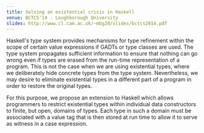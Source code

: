 ```yaml
---
title: Solving an existential crisis in Haskell
venue: BCTCS'14 - Loughborough University
slides: http://www.cl.cam.ac.uk/~mbg28/slides/bctcs2014.pdf
---
```


Haskell\'s type system provides mechanisms for type refinement
within the scope of certain value expressions if GADTs or type classes
are used. The type system propagates sufficient information to ensure
that nothing can go wrong even if types are erased from the run-time
representation of a program. This is not the case when we are using
existential types, where we deliberately hide concrete types from the
type system. Nevertheless, we may desire to eliminate existential types
in a different part of a program in order to restore the original
types.

For this purpose, we propose an extension to Haskell which allows
programmers to restrict existential types within individual data
constructors to finite, but open, domains of types. Each type in such a
domain must be associated with a value tag that is then stored at run
time to allow it to serve as witness in a case expression.
